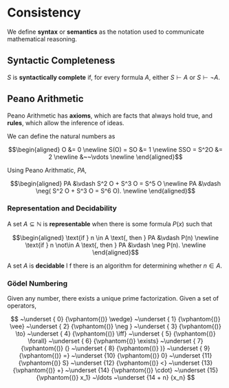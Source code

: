 # Consistency

We define **syntax** or **semantics** as the notation used to communicate mathematical reasoning.

## Syntactic Completeness

$S$ is **syntactically complete** if, for every formula $A$, either $S \vdash A$ or $S \vdash \neg A$.

## Peano Arithmetic

Peano Arithmetic has **axioms**, which are facts that always hold true, and **rules**, which allow the inference of ideas.

We can define the natural numbers as

$$\begin{aligned}
    O &= 0 \newline
    S(O) = SO &= 1 \newline
    SSO = S^2O &= 2 \newline
    &~~\vdots \newline
\end{aligned}$$

Using Peano Arithmatic, $PA$,

$$\begin{aligned}
     PA &\vdash S^2 O + S^3 O = S^5 O \newline
     PA &\vdash \neg( S^2 O + S^3 O = S^6 O). \newline
\end{aligned}$$

### Representation and Decidability

A set $A \subseteq \mathbb N$ is **representable** when there is some formula $P(x)$ such that

$$\begin{aligned}
     \text{if } n \in A \text{, then } PA &\vdash P(n) \newline
     \text{if } n \not\in A \text{, then } PA &\vdash \neg P(n). \newline
\end{aligned}$$

A set $A$ is **decidable** I
f there is an algorithm for determining whether $n \in A$.

### Gödel Numbering

Given any number, there exists a unique prime factorization. Given a set of operators,

$$
    ~\underset { 0} {\vphantom{()} \wedge}
    ~\underset { 1} {\vphantom{()} \vee}
    ~\underset { 2} {\vphantom{()} \neg }
    ~\underset { 3} {\vphantom{()} \to}
    ~\underset { 4} {\vphantom{()} \iff}
    ~\underset { 5} {\vphantom{()} \forall}
    ~\underset { 6} {\vphantom{()} \exists}
    ~\underset { 7} {\vphantom{()} (}
    ~\underset { 8} {\vphantom{()} )}
    ~\underset { 9} {\vphantom{()} =}
    ~\underset {10} {\vphantom{()} 0}
    ~\underset {11} {\vphantom{()} S}
    ~\underset {12} {\vphantom{()} <}
    ~\underset {13} {\vphantom{()} +}
    ~\underset {14} {\vphantom{()} \cdot}
    ~\underset {15} {\vphantom{()} x_1}
    ~\ldots
    ~\underset {14 + n} {x_n}
$$

